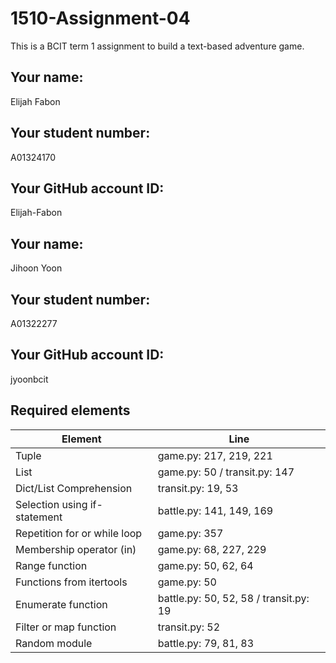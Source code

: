 # 1510-Assignment-04

This is a BCIT term 1 assignment to build a text-based adventure game.

## Your name:
Elijah Fabon

## Your student number:
A01324170

## Your GitHub account ID:
Elijah-Fabon

## Your name:
Jihoon Yoon

## Your student number:
A01322277

## Your GitHub account ID:
jyoonbcit

## Required elements
| Element                      | Line                                   |
|------------------------------|----------------------------------------|
| Tuple                        | game.py: 217, 219, 221                 |
| List                         | game.py: 50 / transit.py: 147          |
| Dict/List Comprehension      | transit.py: 19, 53                     | 
| Selection using if-statement | battle.py: 141, 149, 169               |
| Repetition for or while loop | game.py: 357                           |
| Membership operator (in)     | game.py: 68, 227, 229                  |
| Range function               | game.py: 50, 62, 64                    |
| Functions from itertools     | game.py: 50                            |
| Enumerate function           | battle.py: 50, 52, 58 / transit.py: 19 |
| Filter or map function       | transit.py: 52                         |
| Random module                | battle.py: 79, 81, 83                  |
